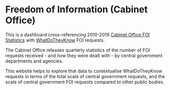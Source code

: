 # Freedom of Information (Cabinet Office)

This is a dashboard cross-referencing 2010-2019 [Cabinet Office FOI Statistics](https://www.gov.uk/government/collections/government-foi-statistics) with [WhatDoTheyKnow](https://www.whatdotheyknow.com) FOI requests.

The Cabinet Office releases quarterly statistics of the number of FOI requests received - and how they were dealt with - by central government departments and agencies.

This website helps to explore that data to contextualise WhatDoTheyKnow requests in terms of the total scale of central government requests, and the scale of central government FOI requests compared to other public bodies.